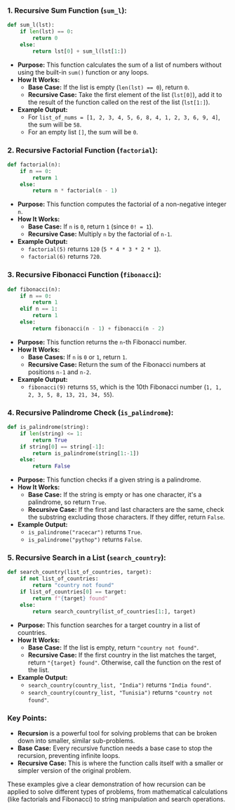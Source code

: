 

### 1. **Recursive Sum Function (`sum_l`):**
   ```python
   def sum_l(lst):
       if len(lst) == 0:
           return 0
       else:
           return lst[0] + sum_l(lst[1:])
   ```
   - **Purpose:** This function calculates the sum of a list of numbers without using the built-in `sum()` function or any loops.
   - **How It Works:**
     - **Base Case:** If the list is empty (`len(lst) == 0`), return `0`.
     - **Recursive Case:** Take the first element of the list (`lst[0]`), add it to the result of the function called on the rest of the list (`lst[1:]`).
   - **Example Output:**
     - For `list_of_nums = [1, 2, 3, 4, 5, 6, 8, 4, 1, 2, 3, 6, 9, 4]`, the sum will be `58`.
     - For an empty list `[]`, the sum will be `0`.

### 2. **Recursive Factorial Function (`factorial`):**
   ```python
   def factorial(n):
       if n == 0:
           return 1
       else:
           return n * factorial(n - 1)
   ```
   - **Purpose:** This function computes the factorial of a non-negative integer `n`.
   - **How It Works:**
     - **Base Case:** If `n` is `0`, return `1` (since `0! = 1`).
     - **Recursive Case:** Multiply `n` by the factorial of `n-1`.
   - **Example Output:**
     - `factorial(5)` returns `120` (`5 * 4 * 3 * 2 * 1`).
     - `factorial(6)` returns `720`.

### 3. **Recursive Fibonacci Function (`fibonacci`):**
   ```python
   def fibonacci(n):
       if n == 0:
           return 1
       elif n == 1:
           return 1
       else:
           return fibonacci(n - 1) + fibonacci(n - 2)
   ```
   - **Purpose:** This function returns the `n`-th Fibonacci number.
   - **How It Works:**
     - **Base Cases:** If `n` is `0` or `1`, return `1`.
     - **Recursive Case:** Return the sum of the Fibonacci numbers at positions `n-1` and `n-2`.
   - **Example Output:**
     - `fibonacci(9)` returns `55`, which is the 10th Fibonacci number (`1, 1, 2, 3, 5, 8, 13, 21, 34, 55`).

### 4. **Recursive Palindrome Check (`is_palindrome`):**
   ```python
   def is_palindrome(string):
       if len(string) <= 1:
           return True
       if string[0] == string[-1]:
           return is_palindrome(string[1:-1])
       else:
           return False
   ```
   - **Purpose:** This function checks if a given string is a palindrome.
   - **How It Works:**
     - **Base Case:** If the string is empty or has one character, it's a palindrome, so return `True`.
     - **Recursive Case:** If the first and last characters are the same, check the substring excluding those characters. If they differ, return `False`.
   - **Example Output:**
     - `is_palindrome("racecar")` returns `True`.
     - `is_palindrome("pythop")` returns `False`.

### 5. **Recursive Search in a List (`search_country`):**
   ```python
   def search_country(list_of_countries, target):
       if not list_of_countries:
           return "country not found"
       if list_of_countries[0] == target:
           return f"{target} found"
       else:
           return search_country(list_of_countries[1:], target)
   ```
   - **Purpose:** This function searches for a target country in a list of countries.
   - **How It Works:**
     - **Base Case:** If the list is empty, return `"country not found"`.
     - **Recursive Case:** If the first country in the list matches the target, return `"{target} found"`. Otherwise, call the function on the rest of the list.
   - **Example Output:**
     - `search_country(country_list, "India")` returns `"India found"`.
     - `search_country(country_list, "Tunisia")` returns `"country not found"`.

### Key Points:
- **Recursion** is a powerful tool for solving problems that can be broken down into smaller, similar sub-problems.
- **Base Case:** Every recursive function needs a base case to stop the recursion, preventing infinite loops.
- **Recursive Case:** This is where the function calls itself with a smaller or simpler version of the original problem.

These examples give a clear demonstration of how recursion can be applied to solve different types of problems, from mathematical calculations (like factorials and Fibonacci) to string manipulation and search operations.